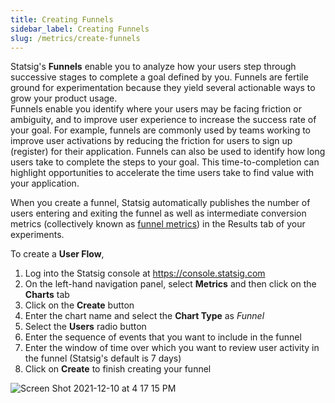 ```yaml
---
title: Creating Funnels
sidebar_label: Creating Funnels
slug: /metrics/create-funnels
---
```


Statsig's **Funnels** enable you to analyze how your users step through successive stages to complete a goal defined by you. 
Funnels are fertile ground for experimentation because they yield several actionable ways to grow your product usage.  
Funnels enable you identify where your users may be facing friction or ambiguity, and to improve user experience to increase the success rate of your goal.
  For example, funnels are commonly used by teams working to improve user activations by reducing the friction for users to sign up (register) for their application.
Funnels can also be used to identify how long users take to complete the steps to your goal. 
  This time-to-completion can highlight opportunities to accelerate the time users take to find value with your application. 

When you create a funnel, Statsig automatically publishes the number of users entering and exiting the funnel as well as intermediate conversion metrics 
(collectively known as [funnel metrics](https://docs.statsig.com/metrics#6-funnel-metrics)) in the Results tab of your experiments.  

To create a **User Flow**,
1. Log into the Statsig console at https://console.statsig.com
2. On the left-hand navigation panel, select **Metrics** and then click on the **Charts** tab
3. Click on the **Create** button
4. Enter the chart name and select the **Chart Type** as _Funnel_
5. Select the **Users** radio button
6. Enter the sequence of events that you want to include in the funnel
7. Enter the window of time over which you want to review user activity in the funnel (Statsig's default is 7 days)
9. Click on **Create** to finish creating your funnel

![Screen Shot 2021-12-10 at 4 17 15 PM](https://user-images.githubusercontent.com/1315028/145865252-f522b749-3e5c-41d9-8b28-851b88133b24.png)

